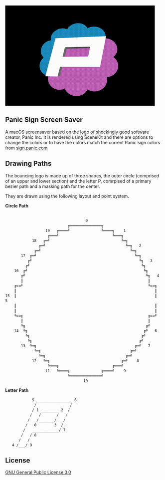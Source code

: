 ![screensaver](https://github.com/jakecast/macos-panic-screensaver/blob/406d6828994d6068747aff77fca598d2f5573a3a/screensaver.gif)

## Panic Sign Screen Saver

A macOS screensaver based on the logo of shockingly good software creator, Panic Inc.
It is rendered using SceneKit and there are options to change the colors or to have the colors match the current Panic sign colors from [sign.panic.com](https://sign.panic.com)

## Drawing Paths
The bouncing logo is made up of three shapes, the outer circle (comprised of an upper and lower section) and the letter P, comrpised of a primary bezier path and a masking path for the center.

They are drawn using the following layout and point system.

**Circle Path**

```
                                    
                                    0
                            ╔══════════════╗               
                  19   ╔════╝              ╚════╗    1
                   ╔═══╝                        ╚═══╗      
            18   ╔═╝                                ╚═╗       
               ╔═╝                                    ╚═╗   2   
             ╔═╝                                        ╚═╗   
       17  ╔═╝                                            ╚═╗      
          ╔╝                                                ╚╗   3 
         ╔╝                                                  ╚╗   
    16  ╔╝                                                    ╚╗
       ╔╝                                                      ╚╗   4
       ║                                                        ║
    ╔==╝                                                        ╚==╗
    ║                                                              ║
15  ║                                                              ║   5
    ║                                                              ║
    ║                                                              ║
    ╚==╗                                                        ╔==╝
       ║                                                        ║
       ╚╗                                                      ╔╝
    14  ╚╗                                                    ╔╝   6
         ╚╗                                                  ╔╝
          ╚╗                                                ╔╝
       13  ╚═╗                                            ╔═╝   7
             ╚═╗                                        ╔═╝
               ╚═╗                                    ╔═╝
            12   ╚═╗                                ╔═╝    8
                   ╚═══╗                        ╔═══╝
                  11   ╚════╗              ╔════╝    9
                            ╚══════════════╝     
                                   10
```


**Letter Path**

```
            5 ________________ 6
             /               /
            / 1 ________ 2  /
           /   /       /   /
          /   /_______/   /
         /   0        3  /
        /   ____________/ 7
       /   / 8
      /   /
   4 /___/ 9
```


## License
[GNU General Public License 3.0](https://raw.githubusercontent.com/JohnCoates/Aerial/master/LICENSE)